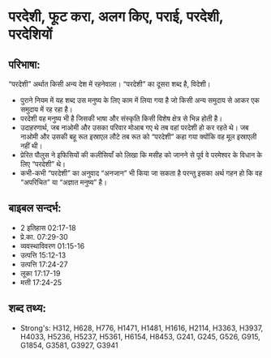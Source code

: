 # परदेशी, फूट करा, अलग किए, पराई, परदेशी, परदेशियों #

## परिभाषा: ##

“परदेशी” अर्थात किसी अन्य देश में रहनेवाला। “परदेशी” का दूसरा शब्द है, विदेशी। 

* पुराने नियम में यह शब्द उस मनुष्य के लिए काम में लिया गया है जो किसी अन्य समुदाय से आकर एक समुदाय में रह रहा है।
* परदेशी वह मनुष्य भी है जिसकी भाषा और संस्कृति किसी विशेष क्षेत्र से भिन्न होती है।
* उदाहरणार्थ, जब नाओमी और उसका परिवार मोआब गए थे तब वहां परदेशी हो कर रहते थे। जब नाओमी और उसकी बहू रूत इस्राएल लौटे तब रूत को “परदेशी” कहा गया क्योंकि वह मूल इस्राएली नहीं थी।
* प्रेरित पौलुस ने इफिसियों की कलीसियाँ को लिखा कि मसीह को जानने से पूर्व वे परमेश्वर के विधान के लिए “परदेशी” थे।
* कभी-कभी “परदेशी” का अनुवाद “अनजान” भी किया जा सकता है परन्तु इसका अर्थ गहन हो कि वह “अपरिचित” या “अज्ञात मनुष्य” है।

## बाइबल सन्दर्भ: ##

* 2 इतिहास 02:17-18
* प्रे.का. 07:29-30
* व्यवस्थाविवरण 01:15-16
* उत्पत्ति 15:12-13
* उत्पत्ति 17:24-27
* लूका 17:17-19
* मत्ती 17:24-25

## शब्द तथ्य: ##

* Strong's: H312, H628, H776, H1471, H1481, H1616, H2114, H3363, H3937, H4033, H5236, H5237, H5361, H6154, H8453, G241, G245, G526, G915, G1854, G3581, G3927, G3941
